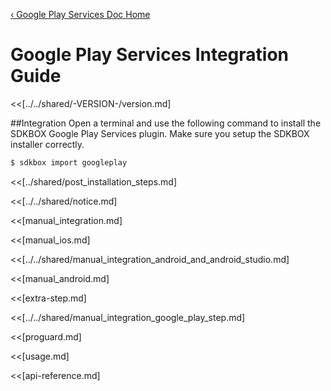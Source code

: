 [&#8249; Google Play Services Doc Home](./)

<h1>Google Play Services Integration Guide</h1>
<<[../../shared/-VERSION-/version.md]

##Integration
Open a terminal and use the following command to install the SDKBOX Google Play Services plugin. Make sure you setup the SDKBOX installer correctly.
```bash
$ sdkbox import googleplay 
```

<<[../shared/post_installation_steps.md]

<<[../../shared/notice.md]

<<[manual_integration.md]

<<[manual_ios.md]

<<[../../shared/manual_integration_android_and_android_studio.md]

<<[manual_android.md]

<<[extra-step.md]

<<[../../shared/manual_integration_google_play_step.md]

<<[proguard.md]

<<[usage.md]

<<[api-reference.md]

